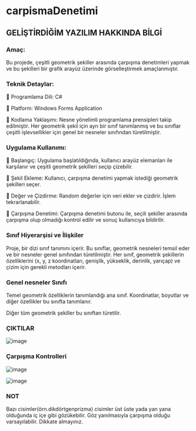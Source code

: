 # carpismaDenetimi

## GELİŞTİRDİĞİM YAZILIM HAKKINDA BİLGİ
 ### Amaç:
 Bu projede, çeşitli geometrik şekiller arasında çarpışma denetimleri yapmak ve bu şekilleri bir grafik arayüz üzerinde görselleştirmek amaçlanmıştır.
 ### Teknik Detaylar:
 
  Programlama Dili: C#
 
  Platform: Windows Forms Application
 
  Kodlama Yaklaşımı:  Nesne yönelimli programlama prensipleri takip edilmiştir. Her geometrik şekil için ayrı bir sınıf tanımlanmış ve bu sınıflar çeşitli işlevsellikler için genel bir nesneler sınıfından türetilmiştir.
 
### Uygulama Kullanımı:

  Başlangıç: Uygulama başlatıldığında, kullanıcı arayüz elemanları ile karşılanır ve çeşitli geometrik şekilleri seçip çizebilir.
 
  Şekil Ekleme: Kullanıcı, çarpışma denetimi yapmak istediği geometrik şekilleri seçer.
 
  Değer ve Çizdirme: Random değerler için veri ekler ve çizdirir. İşlem tekrarlanabilir.
 
  Çarpışma Denetimi: Çarpışma denetimi butonu ile, seçili şekiller arasında çarpışma olup olmadığı kontrol edilir ve sonuç kullanıcıya bildirilir.

 ### Sınıf Hiyerarşisi ve İlişkiler
 Proje, bir dizi sınıf tanımını içerir. Bu sınıflar, geometrik nesneleri temsil eder ve bir nesneler genel sınıfından türetilmiştir. Her sınıf, geometrik şekillerin özelliklerini (x, y, z koordinatları, genişlik, yükseklik, derinlik, yarıçap) ve çizim için gerekli metodları içerir.
 
 ### Genel nesneler Sınıfı
  Temel geometrik özelliklerin tanımlandığı ana sınıf.
  Koordinatlar, boyutlar ve diğer özellikler bu sınıfta tanımlanır.
 
 Diğer tüm geometrik şekiller bu sınıftan türetilir.
 

 ### ÇIKTILAR
 
![image](https://github.com/user-attachments/assets/d5252dad-6e76-4c2a-8064-693f163ee520)

### Çarpışma Kontrolleri

![image](https://github.com/user-attachments/assets/3f1a854b-28bf-44d7-9ba8-4e329ab6ec79)

![image](https://github.com/user-attachments/assets/ba358f18-4e09-4e9e-8fa6-efd87d19472e)

### NOT
 Bazı cisimler(örn.dikdörtgenprizma) cisimler üst üste yada yan yana olduğunda iç içe gibi gözükebilir. Göz yanılmasıyla çarpışma olduğu varsayılabilir. Dikkate almayınız. 


